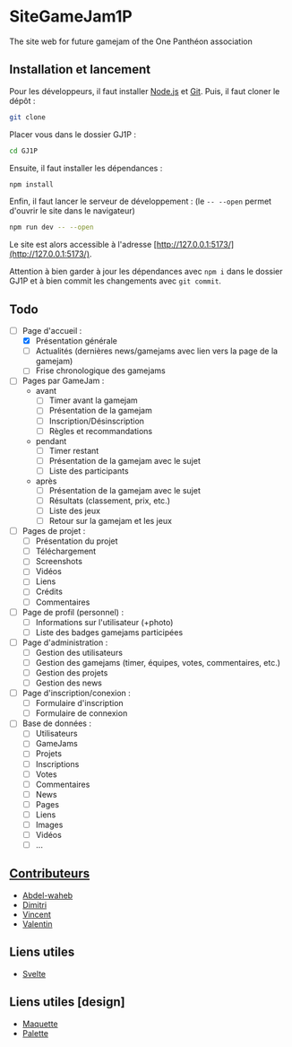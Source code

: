 # SiteGameJam1P
The site web for future gamejam of the One Panthéon association

## Installation et lancement
Pour les développeurs, il faut installer [Node.js](https://nodejs.org/en/) et [Git](https://git-scm.com/).
Puis, il faut cloner le dépôt :
```bash
git clone
```
Placer vous dans le dossier GJ1P :
```bash
cd GJ1P
```
Ensuite, il faut installer les dépendances :
```bash
npm install
```
Enfin, il faut lancer le serveur de développement : (le `-- --open` permet d'ouvrir le site dans le navigateur)
```bash
npm run dev -- --open
```
Le site est alors accessible à l'adresse [http://127.0.0.1:5173/](http://127.0.0.1:5173/).

Attention à bien garder à jour les dépendances avec `npm i` dans le dossier GJ1P et à bien commit les changements avec `git commit`.

## Todo
- [ ] Page d'accueil :
  - [x] Présentation générale
  - [ ] Actualités (dernières news/gamejams avec lien vers la page de la gamejam)
  - [ ] Frise chronologique des gamejams
- [ ] Pages par GameJam :
  - avant
    - [ ] Timer avant la gamejam
    - [ ] Présentation de la gamejam
    - [ ] Inscription/Désinscription
    - [ ] Règles et recommandations
  - pendant
    - [ ] Timer restant
    - [ ] Présentation de la gamejam avec le sujet
    - [ ] Liste des participants
  - après
    - [ ] Présentation de la gamejam avec le sujet
    - [ ] Résultats (classement, prix, etc.)
    - [ ] Liste des jeux
    - [ ] Retour sur la gamejam et les jeux
- [ ] Pages de projet :
  - [ ] Présentation du projet
  - [ ] Téléchargement
  - [ ] Screenshots
  - [ ] Vidéos
  - [ ] Liens
  - [ ] Crédits
  - [ ] Commentaires
- [ ] Page de profil (personnel) :
  - [ ] Informations sur l'utilisateur (+photo)
  - [ ] Liste des badges gamejams participées
- [ ] Page d'administration :
  - [ ] Gestion des utilisateurs
  - [ ] Gestion des gamejams (timer, équipes, votes, commentaires, etc.)
  - [ ] Gestion des projets
  - [ ] Gestion des news

- [ ] Page d'inscription/conexion :
  - [ ] Formulaire d'inscription
  - [ ] Formulaire de connexion

- [ ] Base de données :
  - [ ] Utilisateurs
  - [ ] GameJams
  - [ ] Projets
  - [ ] Inscriptions
  - [ ] Votes
  - [ ] Commentaires
  - [ ] News
  - [ ] Pages
  - [ ] Liens
  - [ ] Images
  - [ ] Vidéos
  - [ ] ...

## [Contributeurs](https://github.com/orgs/OnePantheon/teams/gamejam)
- [Abdel-waheb](https://github.com/L4KK4S)
- [Dimitri](https://github.com/goldor8)
- [Vincent](https://github.com/Fefoler01)
- [Valentin](https://github.com/Teravla)

## Liens utiles
- [Svelte](https://svelte.dev/)

## Liens utiles [design]
- [Maquette](https://www.figma.com/file/7YQBeACmTDd5v3JI6q0d9g/Maquette-GameJam?type=design&node-id=0%3A1&mode=design&t=I1gsknrsC2BRi6p0-1)
- [Palette](https://coolors.co/d7fff1-177e89-84c318-031d3a-8cd790)

